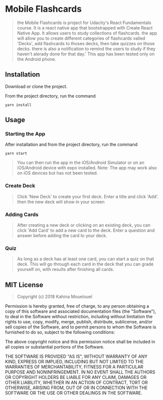 
# Mobile Flashcards

>the Mobile Flashcards is project for Udacity's React Fundamentals course. It is a react native app that bootstrapped with Create React Native App.
It allows users to study collections of flashcards. the app will allow you to create different categories of flashcards valled 'Decks', add flashcards to thoses decks,
then take quizzes on those decks.
there is also a notification to remind the users to study if they haven't alerady done for that day.'
This app has been tested only on the Android phone.

## Installation
Download or clone the project.

From the project directory, run the command
```
yarn install
```

## Usage

### Starting the App
After installation and from the project directory, run the command
```
yarn start
```
>You can then run the app in the iOS/Android Simulator or on an iOS/Android device with expo installed.
Note: The app may work also on iOS devices but has not been tested.

### Create Deck
>Click 'New Deck' to create your first deck. Enter a title and click 'Add'.
then the new deck will show in your screen

### Adding Cards
>After creating a new deck or clicking on an existing deck, you can click 'Add Card' to add a new card to the deck. Enter a question and answer before adding the card to your deck.

### Quiz
>As long as a deck has at least one card, you can start a quiz on that deck. This will go through each card in the deck that you can grade yourself on, with results after finishing all cards.

## MIT License

>Copyright (c) 2018 Kahina Mouelouel

Permission is hereby granted, free of charge, to any person obtaining a copy of this software and associated documentation files (the "Software"), to deal in the Software without restriction, including without limitation the rights
to use, copy, modify, merge, publish, distribute, sublicense, and/or sell copies of the Software, and to permit persons to whom the Software is furnished to do so, subject to the following conditions:

The above copyright notice and this permission notice shall be included in all copies or substantial portions of the Software.

THE SOFTWARE IS PROVIDED "AS IS", WITHOUT WARRANTY OF ANY KIND, EXPRESS OR IMPLIED, INCLUDING BUT NOT LIMITED TO THE WARRANTIES OF MERCHANTABILITY, FITNESS FOR A PARTICULAR PURPOSE AND NONINFRINGEMENT. IN NO EVENT SHALL THE
AUTHORS OR COPYRIGHT HOLDERS BE LIABLE FOR ANY CLAIM, DAMAGES OR OTHER LIABILITY, WHETHER IN AN ACTION OF CONTRACT, TORT OR OTHERWISE, ARISING FROM, OUT OF OR IN CONNECTION WITH THE SOFTWARE OR THE USE OR OTHER DEALINGS IN THE
SOFTWARE.